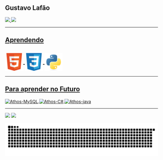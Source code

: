 ## Gustavo Lafão
<div>
  <a href="https://github.com/GustavoLafont">
  <img height="180em" src="https://github-readme-stats.vercel.app/api?username=GustavoLafont&show_icons=true&theme=tokyonight&include_all_commits=true&count_private=true"/>
  <img height="180em" src="https://github-readme-stats.vercel.app/api/top-langs/?username=GustavoLafont&layout=compact&langs_count=7&theme=tokyonight"/>
</div>
  
  <hr>
   <div style="display: inline_block">
    <h2> Aprendendo <h2>
    <img align="center" alt="Gustta-HTML" height="60" width="60" src="https://raw.githubusercontent.com/devicons/devicon/master/icons/html5/html5-original.svg">
    <img align="center" alt="Gustta-CSS" height="60" width="60" src="https://raw.githubusercontent.com/devicons/devicon/master/icons/css3/css3-original.svg">
    <img align="center" alt="Gustta-Python" height="60" width="60" src="https://raw.githubusercontent.com/devicons/devicon/master/icons/python/python-original.svg">
  </div>
    
 <hr>
 <div style="display: inline_block">
   <h2>Para aprender no Futuro</h2>
    <img align="center" alt="Athos-MySQL" height="120" width="120" src="https://waresoft.com.br/wp-content/uploads/2021/04/MySQL_Logo_600x600.png">
    <img align="center" alt="Athos-C#" height="60" width="60" src="https://growiz.com.br/wp-content/uploads/2020/08/kisspng-c-programming-language-logo-microsoft-visual-stud-atlas-portfolio-5b899192d7c600.1628571115357423548838.png">
    <img align="center" alt="Athos-java" height="80" width="80" src="https://softmany.com/wp-content/uploads/2017/08/Java-Runtime-Environment-for-Windows.png">
  <div>
    
 <hr>
     <a href="https://www.instagram.com/gusttav.henrique/" target="_blank"><img src="https://img.shields.io/badge/-Instagram-%23E4405F?style=for-the-badge&logo=instagram&logoColor=white" target="_blank"></a>
    <a href = "mailto:contato@gustavohenrique764@gmail.com"><img src="https://img.shields.io/badge/-Gmail-%23333?style=for-the-badge&logo=gmail&logoColor=white" target="_blank"</a>
  </div>
    
![Snake animation](https://github.com/GustavoLafont/GustavoLafont/blob/output/github-contribution-grid-snake.svg)
